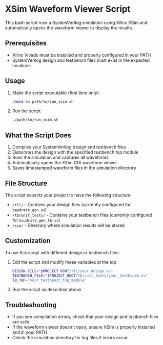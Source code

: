 # XSim Waveform Viewer Script

This bash script runs a SystemVerilog simulation using Xilinx XSim and automatically opens the waveform viewer to display the results.

## Prerequisites

- Xilinx Vivado must be installed and properly configured in your PATH
- SystemVerilog design and testbench files must exist in the expected locations

## Usage

1. Make the script executable (first time only):
   ```bash
   chmod +x path/to/run_xsim.sh
   ```

2. Run the script:
   ```bash
   ./path/to/run_xsim.sh
   ```

## What the Script Does

1. Compiles your SystemVerilog design and testbench files
2. Elaborates the design with the specified testbench top module
3. Runs the simulation and captures all waveforms
4. Automatically opens the XSim GUI waveform viewer
5. Saves timestamped waveform files in the simulation directory

## File Structure

The script expects your project to have the following structure:
- `/rtl/` - Contains your design files (currently configured for `baudrate_gen.sv`)
- `/tb/unit_tests/` - Contains your testbench files (currently configured for `baudrate_gen_tb.sv`)
- `/sim/` - Directory where simulation results will be stored

## Customization

To use this script with different design or testbench files:

1. Edit the script and modify these variables at the top:
   ```bash
   DESIGN_FILE="$PROJECT_ROOT/rtl/your_design.sv"
   TESTBENCH_FILE="$PROJECT_ROOT/tb/unit_tests/your_testbench.sv"
   TB_TOP="your_testbench_top_module"
   ```

2. Run the script as described above

## Troubleshooting

- If you see compilation errors, check that your design and testbench files are valid
- If the waveform viewer doesn't open, ensure XSim is properly installed and in your PATH
- Check the simulation directory for log files if errors occur

